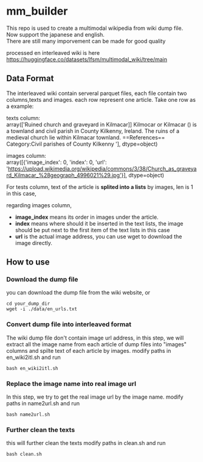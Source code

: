 # mm_builder
This repo is used to create a multimodal wikipedia from wiki dump file.  
Now support the japanese and english.   
There are still many imporvement can be made for good quality

processed en interleaved wiki is here https://huggingface.co/datasets/lfsm/multimodal_wiki/tree/main

## Data Format
The interleaved wiki contain serveral parquet files, each file contain two columns,texts and images.
each row represent one article.
Take one row as a example:

texts column:  
array(['Ruined church and graveyard in Kilmacar]] Kilmocar or Kilmacar () is a townland and civil parish in County Kilkenny, Ireland. The ruins of a medieval church lie within Kilmacar townland. ==References== Category:Civil parishes of County Kilkenny '],
      dtype=object)

images column:  
array([{'image_index': 0, 'index': 0, 'url': 'https://upload.wikimedia.org/wikipedia/commons/3/38/Church_as_graveyard_Kilmacar_%28geograph_4996021%29.jpg'}],
      dtype=object)

For tests column, 
text of the article is **splited into a lists** by images, len is 1 in this case,  

regarding images column, 
- **image_index** means its order in images under the article.
- **index** means where should it be inserted in the text lists, the image should be put next to the first item of the text lists in this case
- **url** is the actual image address, you can use wget to download the image directly.

## How to use

### Download the dump file
you can download the dump file from the wiki website, or

```
cd your_dump_dir
wget -i ./data/en_urls.txt
```

### Convert dump file into interleaved format
The wiki dump file don't contain image url address, in this step, we will extract all the image name from each article of dump files into "images" columns and spilte text of each article by images.
modify paths in en_wiki2itl.sh and run
```
bash en_wiki2itl.sh
```
### Replace the image name into real image url
In this step, we try to get the real image url by the image name.
modify paths in name2url.sh and run
```
bash name2url.sh
```

### Further clean the texts
this will further clean the texts
modify paths in clean.sh and run
```
bash clean.sh
```

